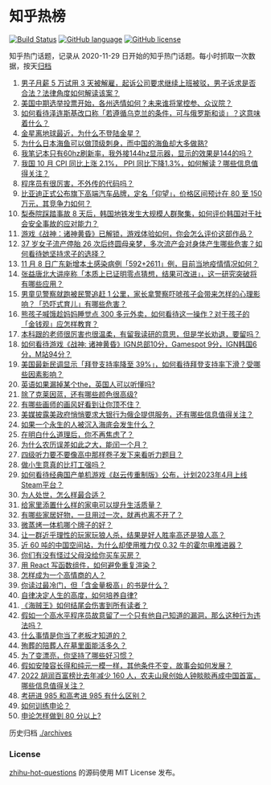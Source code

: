 # 知乎热榜
[![Build Status](https://github.com/ToWeLong/zhihu-hot-questions/workflows/CI/badge.svg)](https://github.com/ToWeLong/zhihu-hot-questions/actions)
[![GitHub language](https://img.shields.io/badge/language-golang-orange.svg)](https://golang.org/)
[![GitHub license](https://img.shields.io/github/license/ToWeLong/zhihu-hot-questions)](https://github.com/ToWeLong/zhihu-hot-questions/blob/main/LICENSE)

知乎热门话题，记录从 2020-11-29 日开始的知乎热门话题。每小时抓取一次数据，按天[归档](./archives)

<!-- BEGIN -->

1. [男子月薪 5 万试用 3 天被解雇，起诉公司要求继续上班被驳，男子诉求是否合法？法律角度如何解读该案？](https://www.zhihu.com/question/565411555)
1. [美国中期选举投票开始，各州选情如何？未来谁将掌控参、众议院？](https://www.zhihu.com/question/565422404)
1. [如何看待泽连斯基改口称「若遵循乌克兰的条件，可与俄罗斯和谈」？这意味着什么？](https://www.zhihu.com/question/565544056)
1. [金星离地球最近，为什么不登陆金星？](https://www.zhihu.com/question/563693752)
1. [为什么日本海鱼可以做顶级刺身，而中国的海鱼却大多做熟?](https://www.zhihu.com/question/548875804)
1. [我笔记本只有60hz刷新率，我外接144hz显示器，显示的效果是144的吗？](https://www.zhihu.com/question/519710730)
1. [我国 10 月 CPI 同比上涨 2.1%， PPI 同比下降1.3%，如何解读？哪些信息值得关注？](https://www.zhihu.com/question/565553757)
1. [程序员有很厉害，不外传的代码吗？](https://www.zhihu.com/question/511262443)
1. [比亚迪正式公布旗下高端汽车品牌，定名「仰望」，价格区间预计在 80 至 150 万元，其竞争力如何？](https://www.zhihu.com/question/565431110)
1. [梨泰院踩踏事故 8 天后，韩国地铁发生大规模人群聚集，如何评价韩国对于社会安全事故的应对能力？](https://www.zhihu.com/question/565414222)
1. [游戏《战神：诸神黄昏》已解锁，游戏体验如何，你会怎么评价这部作品？](https://www.zhihu.com/question/565413586)
1. [37 岁女子流产停胎 26 次后终圆母亲梦，多次流产会对身体产生哪些危害？如何看待她坚持求子的选择？](https://www.zhihu.com/question/565352366)
1. [11 月 8 日广东新增本土感染病例「592+2611」例，目前当地疫情情况如何？](https://www.zhihu.com/question/565549429)
1. [张益唐北大讲座称「本质上已证明零点猜想，结果可改进」，这一研究突破将有哪些应用？](https://www.zhihu.com/question/565358170)
1. [男童见警察就跑被民警追赶 1 公里，家长拿警察吓唬孩子会带来怎样的心理影响？「恐吓式育儿」有哪些危害？](https://www.zhihu.com/question/565391461)
1. [熊孩子喊饿趁妈妈睡觉点 300 多元外卖，如何看待这一操作？对于孩子的「金钱观」应怎样教育？](https://www.zhihu.com/question/565350515)
1. [本科跟的老师很厉害也很温柔，有留我读研的意思，但是学长劝退，要留吗？](https://www.zhihu.com/question/556136790)
1. [如何看待游戏《战神: 诸神黄昏》IGN总部10分，Gamespot 9分，IGN韩国6分，M站94分？](https://www.zhihu.com/question/564641621)
1. [美国最新民调显示「拜登支持率降至 39%」，如何看待拜登支持率下滑？受哪些因素影响？](https://www.zhihu.com/question/565552462)
1. [英语如果漏掉某个the，英国人可以听懂吗?](https://www.zhihu.com/question/558208318)
1. [除了克莱因蓝，还有哪些颜色很高级?](https://www.zhihu.com/question/497851000)
1. [有哪些画师的画风好看到让你顶不住？](https://www.zhihu.com/question/534631603)
1. [美媒披露美政府悄悄要求大银行为俄企提供服务，还有哪些信息值得关注？](https://www.zhihu.com/question/565380074)
1. [如果一个永生的人被沉入海底会发生什么？](https://www.zhihu.com/question/421828630)
1. [在明白什么道理后，你不再焦虑了？](https://www.zhihu.com/question/511311505)
1. [为什么农历误差如此之大，能闰一个月？](https://www.zhihu.com/question/514307216)
1. [四级听力要不要像高中那样卷子发下来看听力题目？](https://www.zhihu.com/question/433028462)
1. [做小生意真的比打工强吗？](https://www.zhihu.com/question/22394536)
1. [如何看待经典国产单机游戏《赵云传重制版》公布，计划2023年4月上线Steam平台？](https://www.zhihu.com/question/564615106)
1. [为人处世，怎么样最合适？](https://www.zhihu.com/question/549240501)
1. [给家里添置什么样的家电可以提升生活质量？](https://www.zhihu.com/question/496763955)
1. [有哪些家居好物，一旦用过一次，就再也离不开了？](https://www.zhihu.com/question/401749957)
1. [微蒸烤一体机哪个牌子的好？](https://www.zhihu.com/question/503766740)
1. [让一群近乎理性的玩家玩狼人杀，结果是好人胜率高还是狼人高？](https://www.zhihu.com/question/514735082)
1. [近 60  吨的中国空间站，为什么却使用推力仅  0.32 牛的霍尔电推进器？](https://www.zhihu.com/question/537127427)
1. [你们有没有怪过父母没给你买车买房？](https://www.zhihu.com/question/386192299)
1. [用 React 写函数组件，如何避免重复渲染？](https://www.zhihu.com/question/442368205)
1. [怎样成为一个高情商的人？](https://www.zhihu.com/question/27493229)
1. [你读过最冷门，但「含金量极高」的书是什么？](https://www.zhihu.com/question/438708854)
1. [自律决定人生的高度，如何培养自律?](https://www.zhihu.com/question/564267387)
1. [《海贼王》如何结尾会伤害到所有读者？](https://www.zhihu.com/question/453888306)
1. [假如一个高水平程序员故意留了一个只有他自己知道的漏洞，那么这种行为违法吗？](https://www.zhihu.com/question/531724027)
1. [什么事情是你当了老板才知道的？](https://www.zhihu.com/question/364147974)
1. [殉葬的陪葬人在墓里面能活多久？](https://www.zhihu.com/question/356998646)
1. [为了变漂亮，你坚持了哪些好习惯？](https://www.zhihu.com/question/268216399)
1. [假如安陵容长得和纯元一模一样，其他条件不变，故事会如何发展？](https://www.zhihu.com/question/491462920)
1. [2022 胡润百富榜比去年减少 160 人，农夫山泉创始人钟睒睒再成中国首富，哪些信息值得关注？](https://www.zhihu.com/question/565366893)
1. [考研进 985 和高考进 985 有什么区别？](https://www.zhihu.com/question/475784933)
1. [如何训练申论？](https://www.zhihu.com/question/313008254)
1. [申论怎样做到 80 分以上?](https://www.zhihu.com/question/319949752)

<!-- END -->

历史归档 [./archives](./archives)


### License
[zhihu-hot-questions](https://github.com/towelong/zhihu-hot-questions) 的源码使用 MIT License 发布。